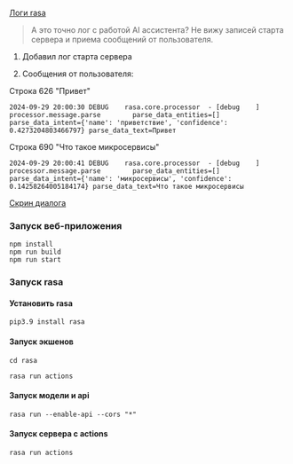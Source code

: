 [Логи rasa](./rasa-debug.log)

>А это точно лог с работой AI ассистента?
Не вижу записей старта сервера и приема сообщений от пользователя.

1. Добавил лог старта сервера

2. Сообщения от пользователя:

Строка 626 "Привет"

```
2024-09-29 20:00:30 DEBUG    rasa.core.processor  - [debug    ] processor.message.parse        parse_data_entities=[] parse_data_intent={'name': 'приветствие', 'confidence': 0.4273204803466797} parse_data_text=Привет
```

Строка 690 "Что такое микросервисы"

```
2024-09-29 20:00:41 DEBUG    rasa.core.processor  - [debug    ] processor.message.parse        parse_data_entities=[] parse_data_intent={'name': 'микросервисы', 'confidence': 0.14258264005184174} parse_data_text=Что такое микросервисы
```

[Скрин диалога](dialogue.png)

### Запуск веб-приложения
```shell
npm install
npm run build
npm run start
```

### Запуск rasa
#### Установить rasa
```shell
pip3.9 install rasa
```

#### Запуск экшенов
```shell
cd rasa
```
```shell
rasa run actions
```

#### Запуск модели и api
```shell
rasa run --enable-api --cors "*"
```
#### Запуск сервера с actions
```shell
rasa run actions
```
